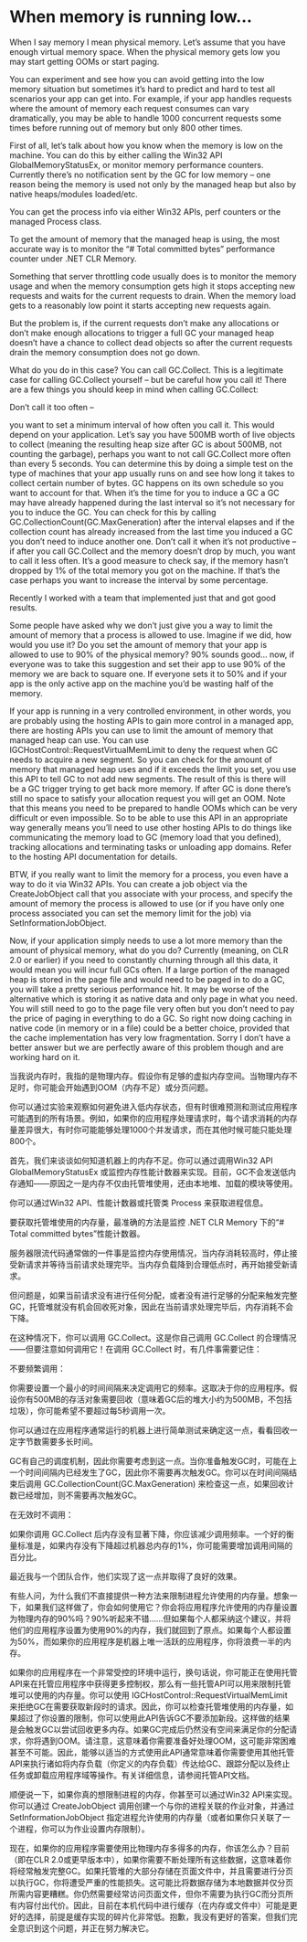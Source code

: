 <h1>When memory is running low…</h1>
When I say memory I mean physical memory. Let’s assume that you have enough virtual memory space. 
When the physical memory gets low you may start getting OOMs or start paging.

You can experiment and see how you can avoid getting into the low memory situation but sometimes it’s hard to predict and hard to test all scenarios your app can get into. 
For example, if your app handles requests where the amount of memory each request consumes can vary dramatically, 
you may be able to handle 1000 concurrent requests some times before running out of memory but only 800 other times.

First of all, let’s talk about how you know when the memory is low on the machine. 
You can do this by either calling the Win32 API GlobalMemoryStatusEx, or monitor memory performance counters. 
Currently there’s no notification sent by the GC for low memory – one reason being the memory is used not only by the managed heap but also by native heaps/modules loaded/etc.

You can get the process info via either Win32 APIs, perf counters or the managed Process class.

To get the amount of memory that the managed heap is using, the most accurate way is to monitor the “# Total committed bytes” performance counter under .NET CLR Memory.

Something that server throttling code usually does is to monitor the memory usage and when the memory consumption gets high it stops accepting new requests and waits for the current requests to drain. 
When the memory load gets to a reasonably low point it starts accepting new requests again.

But the problem is, if the current requests don’t make any allocations or don’t make enough allocations to trigger a full GC your managed heap doesn’t have a chance to collect dead objects so after the current requests drain the memory consumption does not go down.

What do you do in this case? You can call GC.Collect. This is a legitimate case for calling GC.Collect yourself – but be careful how you call it! There are a few things you should keep in mind when calling GC.Collect:

Don’t call it too often –

you want to set a minimum interval of how often you call it. This would depend on your application. 
Let’s say you have 500MB worth of live objects to collect (meaning the resulting heap size after GC is about 500MB, not counting the garbage), 
perhaps you want to not call GC.Collect more often than every 5 seconds. 
You can determine this by doing a simple test on the type of machines that your app usually runs on and see how long it takes to collect certain number of bytes.
GC happens on its own schedule so you want to account for that. When it’s the time for you to induce a GC a GC may have already happened during the last interval so it’s not necessary for you to induce the GC.
 You can check for this by calling GC.CollectionCount(GC.MaxGeneration) after the interval elapses and if the collection count has already increased from the last time you induced a GC you don’t need to induce another one.
Don’t call it when it’s not productive – if after you call GC.Collect and the memory doesn’t drop by much, you want to call it less often. 
It’s a good measure to check say, if the memory hasn’t dropped by 1% of the total memory you got on the machine. 
If that’s the case perhaps you want to increase the interval by some percentage.

Recently I worked with a team that implemented just that and got good results.

Some people have asked why we don’t just give you a way to limit the amount of memory that a process is allowed to use.
 Imagine if we did, how would you use it? Do you set the amount of memory that your app is allowed to use to 90% of the physical memory? 
 90% sounds good… now, if everyone was to take this suggestion and set their app to use 90% of the memory we are back to square one. 
 If everyone sets it to 50% and if your app is the only active app on the machine you’d be wasting half of the memory.

If your app is running in a very controlled environment, in other words, you are probably using the hosting APIs to gain more control in a managed app, 
there are hosting APIs you can use to limit the amount of memory that managed heap can use. 
You can use IGCHostControl::RequestVirtualMemLimit to deny the request when GC needs to acquire a new segment. 
So you can check for the amount of memory that managed heap uses and if it exceeds the limit you set, you use this API to tell GC to not add new segments. 
The result of this is there will be a GC trigger trying to get back more memory. If after GC is done there’s still no space to satisfy your allocation request you will get an OOM. 
Note that this means you need to be prepared to handle OOMs which can be very difficult or even impossible. 
So to be able to use this API in an appropriate way generally means you’ll need to use other hosting APIs to do things like communicating the memory load to GC (memory load that you defined), 
tracking allocations and terminating tasks or unloading app domains. Refer to the hosting API documentation for details.

BTW, if you really want to limit the memory for a process, you even have a way to do it via Win32 APIs. 
You can create a job object via the CreateJobObject call that you associate with your process, 
and specify the amount of memory the process is allowed to use (or if you have only one process associated you can set the memory limit for the job) via SetInformationJobObject.

Now, if your application simply needs to use a lot more memory than the amount of physical memory, what do you do? 
Currently (meaning, on CLR 2.0 or earlier) if you need to constantly churning through all this data, it would mean you will incur full GCs often. 
If a large portion of the managed heap is stored in the page file and would need to be paged in to do a GC, you will take a pretty serious performance hit. 
It may be worse of the alternative which is storing it as native data and only page in what you need. 
You will still need to go to the page file very often but you don’t need to pay the price of paging in everything to do a GC. 
So right now doing caching in native code (in memory or in a file) could be a better choice, provided that the cache implementation has very low fragmentation. 
Sorry I don’t have a better answer but we are perfectly aware of this problem though and are working hard on it.

当我说内存时，我指的是物理内存。假设你有足够的虚拟内存空间。当物理内存不足时，你可能会开始遇到OOM（内存不足）或分页问题。

你可以通过实验来观察如何避免进入低内存状态，但有时很难预测和测试应用程序可能遇到的所有场景。例如，如果你的应用程序处理请求时，每个请求消耗的内存量差异很大，有时你可能能够处理1000个并发请求，而在其他时候可能只能处理800个。

首先，我们来谈谈如何知道机器上的内存不足。你可以通过调用Win32 API GlobalMemoryStatusEx 或监控内存性能计数器来实现。目前，GC不会发送低内存通知——原因之一是内存不仅由托管堆使用，还由本地堆、加载的模块等使用。

你可以通过Win32 API、性能计数器或托管类 Process 来获取进程信息。

要获取托管堆使用的内存量，最准确的方法是监控 .NET CLR Memory 下的“# Total committed bytes”性能计数器。

服务器限流代码通常做的一件事是监控内存使用情况，当内存消耗较高时，停止接受新请求并等待当前请求处理完毕。当内存负载降到合理低点时，再开始接受新请求。

但问题是，如果当前请求没有进行任何分配，或者没有进行足够的分配来触发完整GC，托管堆就没有机会回收死对象，因此在当前请求处理完毕后，内存消耗不会下降。

在这种情况下，你可以调用 GC.Collect。这是你自己调用 GC.Collect 的合理情况——但要注意如何调用它！在调用 GC.Collect 时，有几件事需要记住：

不要频繁调用：

你需要设置一个最小的时间间隔来决定调用它的频率。这取决于你的应用程序。假设你有500MB的存活对象需要回收（意味着GC后的堆大小约为500MB，不包括垃圾），你可能希望不要超过每5秒调用一次。

你可以通过在应用程序通常运行的机器上进行简单测试来确定这一点，看看回收一定字节数需要多长时间。

GC有自己的调度机制，因此你需要考虑到这一点。当你准备触发GC时，可能在上一个时间间隔内已经发生了GC，因此你不需要再次触发GC。你可以在时间间隔结束后调用 GC.CollectionCount(GC.MaxGeneration) 来检查这一点，如果回收计数已经增加，则不需要再次触发GC。

在无效时不调用：

如果你调用 GC.Collect 后内存没有显著下降，你应该减少调用频率。一个好的衡量标准是，如果内存没有下降超过机器总内存的1%，你可能需要增加调用间隔的百分比。

最近我与一个团队合作，他们实现了这一点并取得了良好的效果。

有些人问，为什么我们不直接提供一种方法来限制进程允许使用的内存量。想象一下，如果我们这样做了，你会如何使用它？你会将应用程序允许使用的内存量设置为物理内存的90%吗？90%听起来不错……但如果每个人都采纳这个建议，并将他们的应用程序设置为使用90%的内存，我们就回到了原点。如果每个人都设置为50%，而如果你的应用程序是机器上唯一活跃的应用程序，你将浪费一半的内存。

如果你的应用程序在一个非常受控的环境中运行，换句话说，你可能正在使用托管API来在托管应用程序中获得更多控制权，那么有一些托管API可以用来限制托管堆可以使用的内存量。你可以使用 IGCHostControl::RequestVirtualMemLimit 来拒绝GC在需要获取新段时的请求。因此，你可以检查托管堆使用的内存量，如果超过了你设置的限制，你可以使用此API告诉GC不要添加新段。这样做的结果是会触发GC以尝试回收更多内存。如果GC完成后仍然没有空间来满足你的分配请求，你将遇到OOM。请注意，这意味着你需要准备好处理OOM，这可能非常困难甚至不可能。因此，能够以适当的方式使用此API通常意味着你需要使用其他托管API来执行诸如将内存负载（你定义的内存负载）传达给GC、跟踪分配以及终止任务或卸载应用程序域等操作。有关详细信息，请参阅托管API文档。

顺便说一下，如果你真的想限制进程的内存，你甚至可以通过Win32 API来实现。你可以通过 CreateJobObject 调用创建一个与你的进程关联的作业对象，并通过 SetInformationJobObject 指定进程允许使用的内存量（或者如果你只关联了一个进程，你可以为作业设置内存限制）。

现在，如果你的应用程序需要使用比物理内存多得多的内存，你该怎么办？目前（即在CLR 2.0或更早版本中），如果你需要不断处理所有这些数据，这意味着你将经常触发完整GC。如果托管堆的大部分存储在页面文件中，并且需要进行分页以执行GC，你将遭受严重的性能损失。这可能比将数据存储为本地数据并仅分页所需内容更糟糕。你仍然需要经常访问页面文件，但你不需要为执行GC而分页所有内容付出代价。因此，目前在本机代码中进行缓存（在内存或文件中）可能是更好的选择，前提是缓存实现的碎片化非常低。抱歉，我没有更好的答案，但我们完全意识到这个问题，并正在努力解决它。